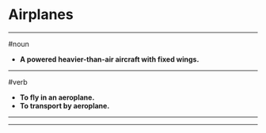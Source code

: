 # Airplanes
---
#noun
- **A powered heavier-than-air aircraft with fixed wings.**
---
#verb
- **To fly in an aeroplane.**
- **To transport by aeroplane.**
---
---
